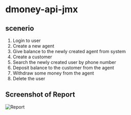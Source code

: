 # dmoney-api-jmx
## scenerio
1. Login to user
2. Create a new agent
3. Give balance to the newly created agent from system
4. Create a customer
5. Search the newly created user by phone number
6. Deposit balance to the customer from the agent
7. Withdraw some money from the agent
8. Delete the user
## Screenshot of Report

![Report](https://user-images.githubusercontent.com/71556293/216763379-1b052bbb-47e2-4284-85f3-f50e556aae2a.PNG)
